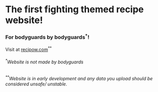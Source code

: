 # The first fighting themed recipe website!

### For bodyguards by bodyguards<sup>*</sup>!

Visit at [recipow.com](https://recipow.com)<sup>**</sup>

###### <sup>*</sup>Website is not made by bodyguards

###### <sup>**</sup>Website is in early development and any data you upload should be considered unsafe/ unstable.
